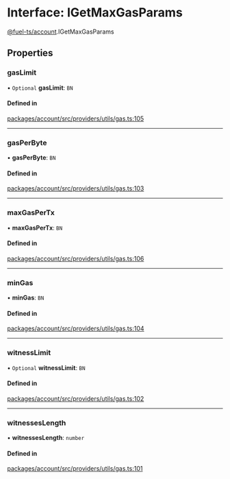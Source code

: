 # Interface: IGetMaxGasParams

[@fuel-ts/account](/api/Account/index.md).IGetMaxGasParams

## Properties

### gasLimit

• `Optional` **gasLimit**: `BN`

#### Defined in

[packages/account/src/providers/utils/gas.ts:105](https://github.com/FuelLabs/fuels-ts/blob/45c62a98f2272774585dbb6dc3037ebe3e275042/packages/account/src/providers/utils/gas.ts#L105)

___

### gasPerByte

• **gasPerByte**: `BN`

#### Defined in

[packages/account/src/providers/utils/gas.ts:103](https://github.com/FuelLabs/fuels-ts/blob/45c62a98f2272774585dbb6dc3037ebe3e275042/packages/account/src/providers/utils/gas.ts#L103)

___

### maxGasPerTx

• **maxGasPerTx**: `BN`

#### Defined in

[packages/account/src/providers/utils/gas.ts:106](https://github.com/FuelLabs/fuels-ts/blob/45c62a98f2272774585dbb6dc3037ebe3e275042/packages/account/src/providers/utils/gas.ts#L106)

___

### minGas

• **minGas**: `BN`

#### Defined in

[packages/account/src/providers/utils/gas.ts:104](https://github.com/FuelLabs/fuels-ts/blob/45c62a98f2272774585dbb6dc3037ebe3e275042/packages/account/src/providers/utils/gas.ts#L104)

___

### witnessLimit

• `Optional` **witnessLimit**: `BN`

#### Defined in

[packages/account/src/providers/utils/gas.ts:102](https://github.com/FuelLabs/fuels-ts/blob/45c62a98f2272774585dbb6dc3037ebe3e275042/packages/account/src/providers/utils/gas.ts#L102)

___

### witnessesLength

• **witnessesLength**: `number`

#### Defined in

[packages/account/src/providers/utils/gas.ts:101](https://github.com/FuelLabs/fuels-ts/blob/45c62a98f2272774585dbb6dc3037ebe3e275042/packages/account/src/providers/utils/gas.ts#L101)
